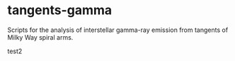 # tangents-gamma

Scripts for the analysis of interstellar gamma-ray emission from
tangents of Milky Way spiral arms.

test2